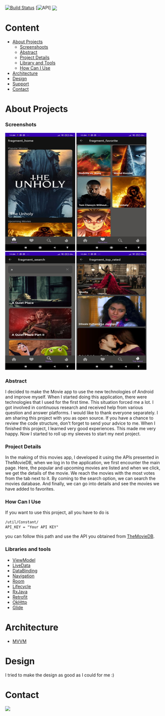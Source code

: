 [![Build Status](https://img.shields.io/badge/platform-Android-green)](https://www.android.com/) [![API](https://img.shields.io/badge/API-+23-brightgreen)]
<img src="http://ismailhakkiaydin.com/wp-content/uploads/2020/04/ic_launcher.png" align="center">

# Content
- [About Projects](https://github.com/Fatih-Baser/KotlinMovies)
  - [Screenshoots](https://github.com/Fatih-Baser/KotlinMovies)
  - [Abstract](https://github.com/Fatih-Baser/KotlinMovies)
  - [Project Details](https://github.com/Fatih-Baser/KotlinMovies)
  - [Library and Tools](https://github.com/Fatih-Baser/KotlinMovies)
  - [How Can I Use](https://github.com/Fatih-Baser/KotlinMovies)
- [Architecture](https://github.com/Fatih-Baser/KotlinMovies)
- [Design](https://github.com/Fatih-Baser/KotlinMovies)
- [Support](https://github.com/Fatih-Baser/KotlinMovies)
- [Contact](https://github.com/Fatih-Baser/KotlinMovies)


# About Projects
### Screenshots
<img src="https://github.com/Fatih-Baser/KotlinMovies/blob/master/images/a.jpeg" width="226" height="381">    <img src="https://github.com/Fatih-Baser/KotlinMovies/blob/master/images/b.jpeg" width="226" height="381">    <img src="https://github.com/Fatih-Baser/KotlinMovies/blob/master/images/c.jpeg" width="226" height="381">    <img src="https://github.com/Fatih-Baser/KotlinMovies/blob/master/images/d.jpeg" width="226" height="381">    


### Abstract
 I decided to make the Movie app to use the new technologies of Android and improve myself. When I started doing this application, there were technologies that I used for the first time. This situation forced me a lot. I got involved in continuous research and received help from various question and answer platforms. I would like to thank everyone separately. I am sharing this project with you as open source. If you have a chance to review the code structure, don't forget to send your advice to me. When I finished this project, I learned very good experiences. This made me very happy. Now I started to roll up my sleeves to start my next project.

### Project Details
In the making of this movies app, I developed it using the APIs presented in TheMovieDB, when we log in to the application, we first encounter the main page. Here, the popular and upcoming movies are listed and when we click, we get the details of the movie. We reach the movies with the most votes from the tab next to it. By coming to the search option, we can search the movies database. And finally, we can go into details and see the movies we have added to favorites.
### How Can I Use
If you want to use this project, all you have to do is 
```
/util/Constant/
API_KEY = "Your API KEY"
```
you can follow this path and use the API you obtained from [TheMovieDB](https://www.themoviedb.org/).

### Libraries and tools
 - [ViewModel](https://developer.android.com/topic/libraries/architecture/viewmodel)
 - [LiveData](https://developer.android.com/topic/libraries/architecture/livedata)
 - [DataBinding](https://developer.android.com/topic/libraries/data-binding/)
 - [Navigation](https://developer.android.com/guide/navigation/)
 - [Room](https://developer.android.com/training/data-storage/room)
 - [Lifecycle](https://developer.android.com/topic/libraries/architecture/lifecycle)
 - [RxJava](https://github.com/ReactiveX/RxJava)
 - [Retrofit](https://square.github.io/retrofit/)
 - [OkHttp](https://square.github.io/okhttp/)
 - [Glide](https://github.com/bumptech/glide)

# Architecture
 - [MVVM](https://developer.android.com/jetpack/docs/guide)

# Design
I tried to make the design as good as I could for me :)



# Contact

<a target="_blank" href="https://www.linkedin.com/in/fatih-baser-0246651a4/"><img src="https://img.shields.io/badge/-LinkedIn-0077B5?style=for-the-badge&logo=Linkedin&logoColor=white"    width="200"></img>     </a>

